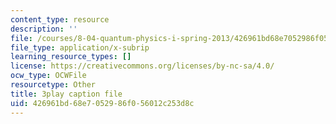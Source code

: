 ```yaml
---
content_type: resource
description: ''
file: /courses/8-04-quantum-physics-i-spring-2013/426961bd68e7052986f056012c253d8c_iZKAtzK5WXM.srt
file_type: application/x-subrip
learning_resource_types: []
license: https://creativecommons.org/licenses/by-nc-sa/4.0/
ocw_type: OCWFile
resourcetype: Other
title: 3play caption file
uid: 426961bd-68e7-0529-86f0-56012c253d8c
---
```

